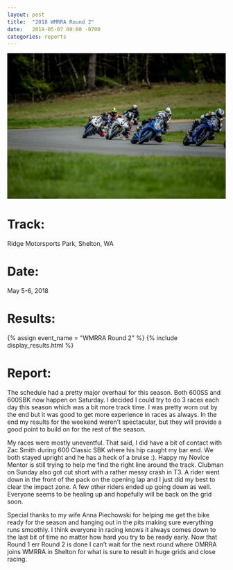 ```yaml
---
layout: post
title:  "2018 WMRRA Round 2"
date:   2018-05-07 09:00 -0700
categories: reports
---
```


![](/img/race-report-photos/2018/2018-wmrra-r2-header.jpg)

# Track:
Ridge Motorsports Park, Shelton, WA

# Date:
May 5-6, 2018

# Results:
{% assign event_name = "WMRRA Round 2" %}
{% include display_results.html %}

# Report:
The schedule had a pretty major overhaul for this season. Both 600SS and 600SBK now happen on Saturday. I decided I could try to do 3 races each day this season which was a bit more track time. I was pretty worn out by the end but it was good to get more experience in races as always. In the end my results for the weekend weren’t spectacular, but they will provide a good point to build on for the rest of the season.

My races were mostly uneventful. That said, I did have a bit of contact with Zac Smith during 600 Classic SBK where his hip caught my bar end. We both stayed upright and he has a heck of a bruise :). Happy my Novice Mentor is still trying to help me find the right line around the track. Clubman on Sunday also got cut short with a rather messy crash in T3. A rider went down in the front of the pack on the opening lap and I just did my best to clear the impact zone. A few other riders ended up going down as well. Everyone seems to be healing up and hopefully will be back on the grid soon.

Special thanks to my wife Anna Piechowski for helping me get the bike ready for the season  and hanging out in the pits making sure everything runs smoothly. I think everyone in racing knows it always comes down to the last bit of time no matter how hard you try to be ready early. Now that Round 1 err Round 2 is done I can’t wait for the next round where OMRRA joins WMRRA in Shelton for what is sure to result in huge grids and close racing.